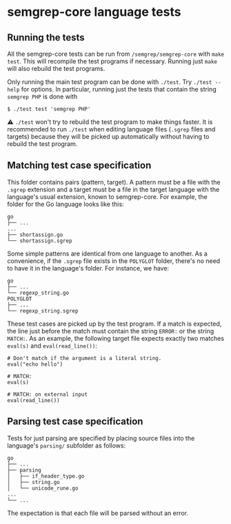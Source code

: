 semgrep-core language tests
==

Running the tests
--

All the semgrep-core tests can be run from `/semgrep/semgrep-core`
with `make test`. This will recompile the test programs if necessary.
Running just `make` will also rebuild the test programs.

Only running the main test program can be done with `./test`. Try
`./test --help` for options. In particular, running just the tests
that contain the string `semgrep PHP` is done with
```
$ ./test test 'semgrep PHP'
```

⚠️ `./test` won't try to rebuild the test program to make things
faster. It is recommended to run `./test` when editing language files
(`.sgrep` files and targets) because they will be picked up
automatically without having to rebuild the test program.

Matching test case specification
--

This folder contains pairs (pattern, target). A pattern must be a file with
the `.sgrep` extension and a target must be a file in the target
language with the language's usual extension, known to semgrep-core.
For example, the folder for the Go language looks like this:

```
go
├── ...
...
├── shortassign.go
└── shortassign.sgrep
```

Some simple patterns are identical from one language to
another. As a convenience, if the `.sgrep` file exists in the
`POLYGLOT` folder, there's no need to have it in the language's
folder. For instance, we have:

```
go
├── ...
└── regexp_string.go
POLYGLOT
├── ...
└── regexp_string.sgrep
```

These test cases are picked up by the test program. If a match is
expected, the line just before the match must contain the string `ERROR:` or
the string `MATCH:`. As an example, the following target file expects
exactly two matches `eval(s)` and `eval(read_line())`:

```
# Don't match if the argument is a literal string.
eval("echo hello")

# MATCH:
eval(s)

# MATCH: on external input
eval(read_line())
```

Parsing test case specification
--

Tests for just parsing are specified by placing source files into the
language's `parsing/` subfolder as follows:

```
go
├── ...
├── parsing
│   ├── if_header_type.go
│   ├── string.go
│   └── unicode_rune.go
...
└── ...
```

The expectation is that each file will be parsed without an error.
